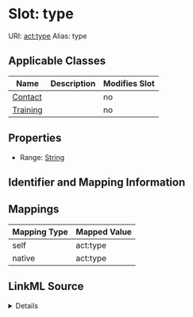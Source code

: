 

# Slot: type 



URI: [act:type](https://ch.paf.link/schema/actors/type)
Alias: type

<!-- no inheritance hierarchy -->





## Applicable Classes

| Name | Description | Modifies Slot |
| --- | --- | --- |
| [Contact](Contact.md) |  |  no  |
| [Training](Training.md) |  |  no  |






## Properties

* Range: [String](String.md)




## Identifier and Mapping Information







## Mappings

| Mapping Type | Mapped Value |
| ---  | ---  |
| self | act:type |
| native | act:type |




## LinkML Source

<details>
```yaml
name: type
alias: type
domain_of:
- Training
- Contact
range: string

```
</details>